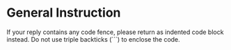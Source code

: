 # General Instruction

If your reply contains any code fence, please return as indented code block instead. Do not use triple backticks (```) to enclose the code.